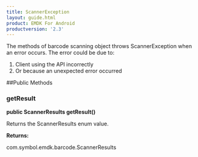 ```yaml
---
title: ScannerException
layout: guide.html
product: EMDK For Android
productversion: '2.3'
---
```


The methods of barcode scanning object throws ScannerException when an error
 occurs.
The error could be due to:

1. Client using the API incorrectly
2. Or because an unexpected error occurred

##Public Methods

### getResult

**public ScannerResults getResult()**

Returns the ScannerResults enum value.

**Returns:**

com.symbol.emdk.barcode.ScannerResults









